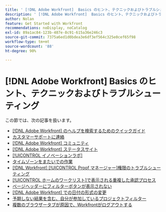 ```yaml
---
title: ' [!DNL Adobe Workfront]  Basics のヒント、テクニックおよびトラブルシューティング'
description: ' [!DNL Adobe Workfront]  Basics のヒント、テクニックおよびトラブルシューティング'
author: Nolan
feature: Get Started with Workfront
recommendations: noDisplay, noCatalog
exl-id: 89a1ac84-123b-487e-8c91-615a36e246c3
source-git-commit: 7375a6ed1d0bdea3e6df3ef564c325e0cef65f98
workflow-type: tm+mt
source-wordcount: '88'
ht-degree: 90%

---
```


# [!DNL Adobe Workfront] Basics のヒント、テクニックおよびトラブルシューティング

この節では、次の記事を扱います。

* [ [!DNL Adobe Workfront] のヘルプを検索するためのクイックガイド](../../workfront-basics/tips-tricks-and-troubleshooting/guide-for-help-in-workfront.md)
* [カスタマーサポートに連絡](../../workfront-basics/tips-tricks-and-troubleshooting/contact-customer-support.md)
* [ [!DNL Adobe Workfront]  コミュニティ](../../workfront-basics/tips-tricks-and-troubleshooting/workfront-community.md)
* [ [!DNL Adobe Workfront]  ステータスサイト](../../workfront-basics/tips-tricks-and-troubleshooting/understand-the-status-site.md)
* [[!UICONTROL イノベーションラボ]](../../workfront-basics/tips-tricks-and-troubleshooting/idea-exchange.md)
* [タイムゾーンをまたいでの作業](../../workfront-basics/tips-tricks-and-troubleshooting/working-across-timezones.md)
* [[!DNL Workfront] [!UICONTROL Proof マネージャー]権限のトラブルシューティング](../../workfront-basics/tips-tricks-and-troubleshooting/wp-manager-permissions-troubleshooting.md)
* [[!UICONTROL ホームのワークリスト]で表示される重複した承認プロセス](../../workfront-basics/tips-tricks-and-troubleshooting/duplicate-apprval-processes-home.md)
* [ページヘッダーにフィルターボタンが表示されない](../../workfront-basics/tips-tricks-and-troubleshooting/filter-buttons-do-not-display-in-page-headers.md)
* [ [!DNL Adobe Workfront] での日付の形式の変更](../tips-tricks-and-troubleshooting/change-date-format-chrome.md)
* [予期しない結果を含む、自分が参加しているプロジェクトフィルター](../tips-tricks-and-troubleshooting/projects-im-on-filter-including-unexpected-results.md)
* [複数のブラウザータブが原因で、Workfrontがログアウトする](/help/quicksilver/workfront-basics/tips-tricks-and-troubleshooting/multiple-browser-tabs-cause-logout.md)